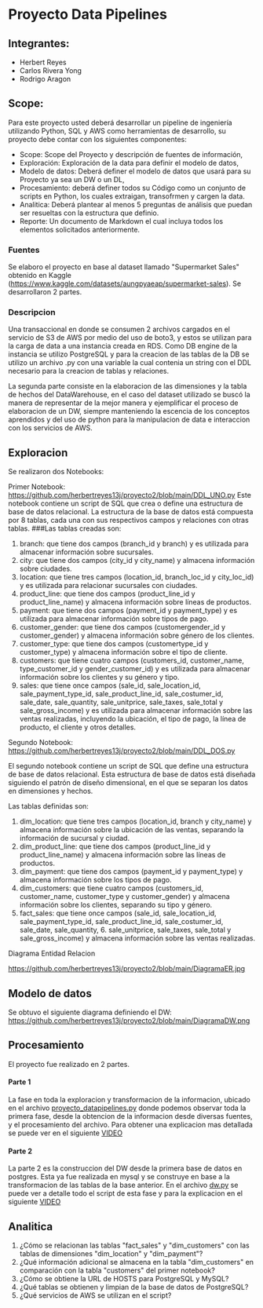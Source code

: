 # Proyecto Data Pipelines 

## Integrantes: 
- Herbert Reyes
- Carlos Rivera Yong
- Rodrigo Aragon

## Scope:

Para este proyecto usted deberá desarrollar un pipeline de ingeniería utilizando Python, SQL y AWS como herramientas de desarrollo, su proyecto debe contar con los siguientes componentes:
- Scope: Scope del Proyecto y descripción de fuentes de información,
- Exploración: Exploración de la data para definir el modelo de datos,
- Modelo de datos: Deberá definer el modelo de datos que usará para su Proyecto ya sea un DW o un DL,
- Procesamiento: deberá definer todos su Código como un conjunto de scripts en Python, los cuales extraigan, transofrmen y cargen la data.
- Analitica: Deberá plantear al menos 5 preguntas de análisis que puedan ser resueltas con la estructura que definio.
- Reporte: Un documento de Markdown el cual incluya todos los elementos solicitados anteriormente.

### Fuentes 

Se elaboro el proyecto en base al dataset llamado "Supermarket Sales" obtenido en Kaggle (https://www.kaggle.com/datasets/aungpyaeap/supermarket-sales). Se desarrollaron 2 partes. 

### Descripcion 

Una transaccional en donde se consumen 2 archivos cargados en el servicio de S3 de AWS por medio del uso de boto3, y estos se utilizan para la carga de data a una instancia creada en RDS. Como DB engine de la instancia se utilizo PostgreSQL y para la creacion de las tablas de la DB se utilizo un archivo .py con una variable la cual contenia un string con el DDL necesario para la creacion de tablas y relaciones. 

La segunda parte consiste en la elaboracion de las dimensiones y la tabla de hechos del DataWarehouse, en el caso del dataset utilizado se buscó la manera de representar de la mejor manera y ejemplificar el proceso de elaboracion de un DW, siempre manteniendo la escencia de los conceptos aprendidos y del uso de python para la manipulacion de data e interaccion con los servicios de AWS. 

## Exploracion

Se realizaron dos Notebooks:

Primer Notebook: https://github.com/herbertreyes13j/proyecto2/blob/main/DDL_UNO.py
Este notebook contiene un script de SQL que crea o define una estructura de base de datos relacional. La estructura de la base de datos está compuesta por 8 tablas, cada una con sus respectivos campos y relaciones con otras tablas.
###Las tablas creadas son:
1. branch: que tiene dos campos (branch_id y branch) y es utilizada para almacenar información sobre sucursales.
2. city: que tiene dos campos (city_id y city_name) y almacena información sobre ciudades.
3. location: que tiene tres campos (location_id, branch_loc_id y city_loc_id) y es utilizada para relacionar sucursales con ciudades.
4. product_line: que tiene dos campos (product_line_id y product_line_name) y almacena información sobre líneas de productos.
5. payment: que tiene dos campos (payment_id y payment_type) y es utilizada para almacenar información sobre tipos de pago.
6. customer_gender: que tiene dos campos (customergender_id y customer_gender) y almacena información sobre género de los clientes.
7. customer_type: que tiene dos campos (customertype_id y customer_type) y almacena información sobre el tipo de cliente.
8. customers: que tiene cuatro campos (customers_id, customer_name, type_customer_id y gender_customer_id) y es utilizada para almacenar información sobre los clientes y su género y tipo.
9. sales: que tiene once campos (sale_id, sale_location_id, sale_payment_type_id, sale_product_line_id, sale_costumer_id, sale_date, sale_quantity, sale_unitprice, sale_taxes, sale_total y sale_gross_income) y es utilizada para almacenar información sobre las ventas realizadas, incluyendo la ubicación, el tipo de pago, la línea de producto, el cliente y otros detalles.

Segundo Notebook: https://github.com/herbertreyes13j/proyecto2/blob/main/DDL_DOS.py

El segundo notebook contiene un script de SQL que define una estructura de base de datos relacional. Esta estructura de base de datos está diseñada siguiendo el patrón de diseño dimensional, en el que se separan los datos en dimensiones y hechos.

Las tablas definidas son:

1. dim_location: que tiene tres campos (location_id, branch y city_name) y almacena información sobre la ubicación de las ventas, separando la información de sucursal y ciudad.
2. dim_product_line: que tiene dos campos (product_line_id y product_line_name) y almacena información sobre las líneas de productos.
3. dim_payment: que tiene dos campos (payment_id y payment_type) y almacena información sobre los tipos de pago.
4. dim_customers: que tiene cuatro campos (customers_id, customer_name, customer_type y customer_gender) y almacena información sobre los clientes, separando su tipo y género.
5. fact_sales: que tiene once campos (sale_id, sale_location_id, sale_payment_type_id, sale_product_line_id, sale_costumer_id, sale_date, sale_quantity, 6. sale_unitprice, sale_taxes, sale_total y sale_gross_income) y almacena información sobre las ventas realizadas.

Diagrama Entidad Relacion

https://github.com/herbertreyes13j/proyecto2/blob/main/DiagramaER.jpg

## Modelo de datos

Se obtuvo el siguiente diagrama definiendo el DW:
https://github.com/herbertreyes13j/proyecto2/blob/main/DiagramaDW.png


## Procesamiento

El proyecto fue realizado en 2 partes. 
#### Parte 1 
La fase en toda la exploracion y transformacion de la informacion, ubicado en el archivo [proyecto_datapipelines.py](https://github.com/herbertreyes13j/proyecto2/blob/main/proyecto_data_pipelines.py) donde podemos observar toda la primera fase, desde la obtencion de la informacion desde diversas fuentes, y el procesamiento del archivo. 
Para obtener una explicacion mas detallada se puede ver en el siguiente [VIDEO](https://drive.google.com/drive/folders/1urW117AeYEP5z8b7Seww-XBh4UJ4iNfn?usp=sharing)
#### Parte 2
La parte 2 es la construccion del DW desde la primera base de datos en postgres. Esta ya fue realizada en mysql y se construye en base a la transformacion de las tablas de la base anterior. En el archivo [dw.py](https://github.com/herbertreyes13j/proyecto2/blob/main/dw.py) se puede ver a detalle todo el script de esta fase y para la explicacion en el siguiente [VIDEO](https://drive.google.com/file/d/1TYe0RUGOzP_pEr1R4huYLJ65kU61BRph/view?usp=sharing)

## Analitica

1. ¿Cómo se relacionan las tablas "fact_sales" y "dim_customers" con las tablas de dimensiones "dim_location" y "dim_payment"?
2. ¿Qué información adicional se almacena en la tabla "dim_customers" en comparación con la tabla "customers" del primer notebook?
3. ¿Cómo se obtiene la URL de HOSTS para PostgreSQL y MySQL?
4. ¿Qué tablas se obtienen y limpian de la base de datos de PostgreSQL?
5. ¿Qué servicios de AWS se utilizan en el script?






